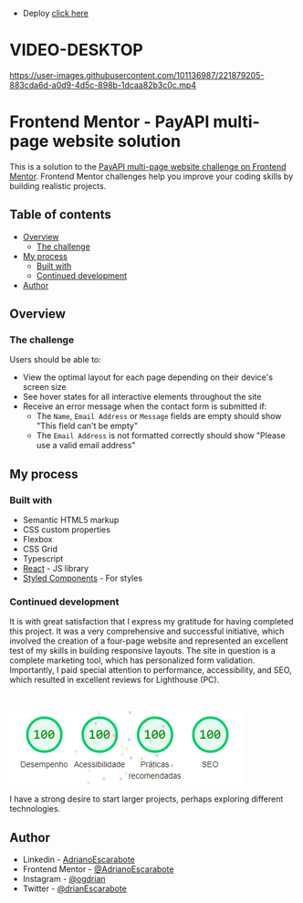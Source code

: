 - Deploy [click here](https://pay-api-website-adrianoescarabote.vercel.app/)

# VIDEO-DESKTOP 

https://user-images.githubusercontent.com/101136987/221879205-883cda6d-a0d9-4d5c-898b-1dcaa82b3c0c.mp4

# Frontend Mentor - PayAPI multi-page website solution

This is a solution to the [PayAPI multi-page website challenge on Frontend Mentor](https://www.frontendmentor.io/challenges/payapi-multipage-website-FDLR1Y11e). Frontend Mentor challenges help you improve your coding skills by building realistic projects. 

## Table of contents

- [Overview](#overview)
  - [The challenge](#the-challenge)
- [My process](#my-process)
  - [Built with](#built-with)
  - [Continued development](#continued-development)
- [Author](#author)

## Overview

### The challenge

Users should be able to:

- View the optimal layout for each page depending on their device's screen size
- See hover states for all interactive elements throughout the site
- Receive an error message when the contact form is submitted if:
  - The `Name`, `Email Address` or `Message` fields are empty should show "This field can't be empty"
  - The `Email Address` is not formatted correctly should show "Please use a valid email address"

## My process

### Built with

- Semantic HTML5 markup
- CSS custom properties
- Flexbox
- CSS Grid
- Typescript
- [React](https://reactjs.org/) - JS library
- [Styled Components](https://styled-components.com/) - For styles

### Continued development

It is with great satisfaction that I express my gratitude for having completed this project. It was a very comprehensive and successful initiative, which involved the creation of a four-page website and represented an excellent test of my skills in building responsive layouts. The site in question is a complete marketing tool, which has personalized form validation. Importantly, I paid special attention to performance, accessibility, and SEO, which resulted in excellent reviews for Lighthouse (PC).

<br>

![](./screenshots/stats-project.png)

I have a strong desire to start larger projects, perhaps exploring different technologies.

## Author

- Linkedin - [AdrianoEscarabote](https://www.linkedin.com/in/adriano-escarabote-944b02233/)
- Frontend Mentor - [@AdrianoEscarabote](https://www.frontendmentor.io/profile/AdrianoEscarabote)
- Instagram - [@ogdrian](https://www.instagram.com/ogdrian/)
- Twitter - [@drianEscarabote](https://twitter.com/drianEscarabote)
